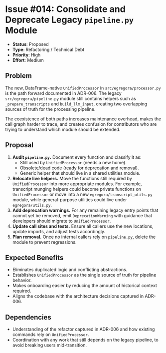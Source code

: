 # Issue #014: Consolidate and Deprecate Legacy `pipeline.py` Module

- **Status**: Proposed
- **Type**: Refactoring / Technical Debt
- **Priority**: High
- **Effort**: Medium

## Problem

The new, DataFrame-native `UnifiedProcessor` in `src/egregora/processor.py` is the path forward documented in ADR-006. The legacy `src/egregora/pipeline.py` module still contains helpers such as `_prepare_transcripts` and `build_llm_input`, creating two overlapping sources of truth for the processing pipeline.

The coexistence of both paths increases maintenance overhead, makes the call graph harder to trace, and creates confusion for contributors who are trying to understand which module should be extended.

## Proposal

1. **Audit `pipeline.py`.** Document every function and classify it as:
   - Still used by `UnifiedProcessor` (needs a new home).
   - Obsolete/dead code (ready for deprecation and removal).
   - Generic helper that should live in a shared utilities module.
2. **Relocate live helpers.** Move the functions still required by `UnifiedProcessor` into more appropriate modules. For example, transcript munging helpers could become private functions on `UnifiedProcessor` or move into a new `egregora/transcript_utils.py` module, while general-purpose utilities could live under `egregora/utils.py`.
3. **Add deprecation warnings.** For any remaining legacy entry points that cannot yet be removed, emit `DeprecationWarning` with guidance that developers should migrate to `UnifiedProcessor`.
4. **Update call sites and tests.** Ensure all callers use the new locations, update imports, and adjust tests accordingly.
5. **Plan removal.** Once no internal callers rely on `pipeline.py`, delete the module to prevent regressions.

## Expected Benefits

- Eliminates duplicated logic and conflicting abstractions.
- Establishes `UnifiedProcessor` as the single source of truth for pipeline behavior.
- Makes onboarding easier by reducing the amount of historical context required.
- Aligns the codebase with the architecture decisions captured in ADR-006.

## Dependencies

- Understanding of the refactor captured in ADR-006 and how existing commands rely on `UnifiedProcessor`.
- Coordination with any work that still depends on the legacy pipeline, to avoid breaking users mid-transition.
